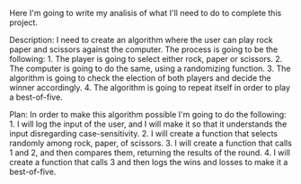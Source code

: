 Here I'm going to write my analisis of what I'll need to do to complete this project.

Description:
I need to create an algorithm where the user can play rock paper and scissors against the computer.
The process is going to be the following:
    1. The player is going to select either rock, paper or scissors.
    2. The computer is going to do the same, using a randomizing function.
    3. The algorithm is going to check the election of both players and decide the winner accordingly.
    4. The algorithm is going to repeat itself in order to play a best-of-five.

Plan:
In order to make this algorithm possible I'm going to do the following:
    1. I will log the input of the user, and I will make it so that it understands the input disregarding case-sensitivity.
    2. I will create a function that selects randomly among rock, paper, of scissors.
    3. I will create a function that calls 1 and 2, and then compares them, returning the results of the round.
    4. I will create a function that calls 3 and then logs the wins and losses to make it a best-of-five.